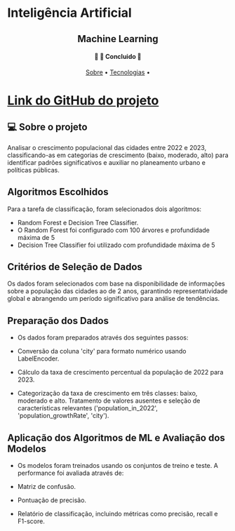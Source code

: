 # Inteligência Artificial

<h2 align="center">
  Machine Learning
</h2>

<h4 align="center"> 
	🚧  🚀 Concluido  🚧
</h4>

<p align="center">
 <a href="#-sobre-o-projeto">Sobre</a> •
 <a href="#-tecnologias">Tecnologias</a> • 
</p>

# [Link do GitHub do projeto](https://github.com/Juciano-Farias/IA_Projeto02_Machine_Learning)

## 💻 Sobre o projeto

Analisar o crescimento populacional das cidades entre 2022 e 2023, classificando-as em categorias de crescimento (baixo, moderado, alto) para identificar padrões significativos e auxiliar no planeamento urbano e políticas públicas.

## Algoritmos Escolhidos

Para a tarefa de classificação, foram selecionados dois algoritmos:

- Random Forest e Decision Tree Classifier.
- O Random Forest foi configurado com 100 árvores e profundidade máxima de 5
- Decision Tree Classifier foi utilizado com profundidade máxima de 5

## Critérios de Seleção de Dados

Os dados foram selecionados com base na disponibilidade de informações sobre a população das cidades ao de 2 anos, garantindo representatividade global e abrangendo um período significativo para análise de tendências.

## Preparação dos Dados

- Os dados foram preparados através dos seguintes passos:

- Conversão da coluna 'city' para formato numérico usando LabelEncoder.

- Cálculo da taxa de crescimento percentual da população de 2022 para 2023.

- Categorização da taxa de crescimento em três classes: baixo, moderado e alto.
  Tratamento de valores ausentes e seleção de características relevantes ('population_in_2022', 'population_growthRate', 'city').

## Aplicação dos Algoritmos de ML e Avaliação dos Modelos

- Os modelos foram treinados usando os conjuntos de treino e teste. A performance foi avaliada através de:

- Matriz de confusão.

- Pontuação de precisão.

- Relatório de classificação, incluindo métricas como precisão, recall e F1-score.

